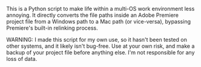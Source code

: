 This is a Python script to make life within a multi-OS work environment less annoying. It directly converts the file paths inside an Adobe Premiere project file from a Windows path to a Mac path (or vice-versa), bypassing Premiere's built-in relinking process.

WARNING: I made this script for my own use, so it hasn't been tested on other systems, and it likely isn't bug-free. Use at your own risk, and make a backup of your project file before anything else. I'm not responsible for any loss of data.
